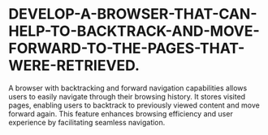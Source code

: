 # DEVELOP-A-BROWSER-THAT-CAN-HELP-TO-BACKTRACK-AND-MOVE-FORWARD-TO-THE-PAGES-THAT-WERE-RETRIEVED.
A browser with backtracking and forward navigation capabilities allows users to easily navigate through their browsing history. It stores visited pages, enabling users to backtrack to previously viewed content and move forward again. This feature enhances browsing efficiency and user experience by facilitating seamless navigation.
